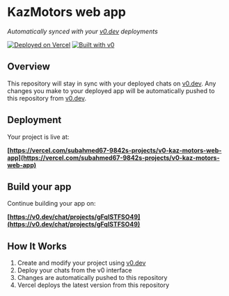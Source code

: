 # KazMotors web app

*Automatically synced with your [v0.dev](https://v0.dev) deployments*

[![Deployed on Vercel](https://img.shields.io/badge/Deployed%20on-Vercel-black?style=for-the-badge&logo=vercel)](https://vercel.com/subahmed67-9842s-projects/v0-kaz-motors-web-app)
[![Built with v0](https://img.shields.io/badge/Built%20with-v0.dev-black?style=for-the-badge)](https://v0.dev/chat/projects/gFqlSTFSO49)

## Overview

This repository will stay in sync with your deployed chats on [v0.dev](https://v0.dev).
Any changes you make to your deployed app will be automatically pushed to this repository from [v0.dev](https://v0.dev).

## Deployment

Your project is live at:

**[https://vercel.com/subahmed67-9842s-projects/v0-kaz-motors-web-app](https://vercel.com/subahmed67-9842s-projects/v0-kaz-motors-web-app)**

## Build your app

Continue building your app on:

**[https://v0.dev/chat/projects/gFqlSTFSO49](https://v0.dev/chat/projects/gFqlSTFSO49)**

## How It Works

1. Create and modify your project using [v0.dev](https://v0.dev)
2. Deploy your chats from the v0 interface
3. Changes are automatically pushed to this repository
4. Vercel deploys the latest version from this repository